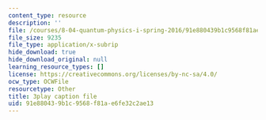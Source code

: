 ```yaml
---
content_type: resource
description: ''
file: /courses/8-04-quantum-physics-i-spring-2016/91e880439b1c9568f81ae6fe32c2ae13_rCRH9CTThlo.srt
file_size: 9235
file_type: application/x-subrip
hide_download: true
hide_download_original: null
learning_resource_types: []
license: https://creativecommons.org/licenses/by-nc-sa/4.0/
ocw_type: OCWFile
resourcetype: Other
title: 3play caption file
uid: 91e88043-9b1c-9568-f81a-e6fe32c2ae13
---
```

